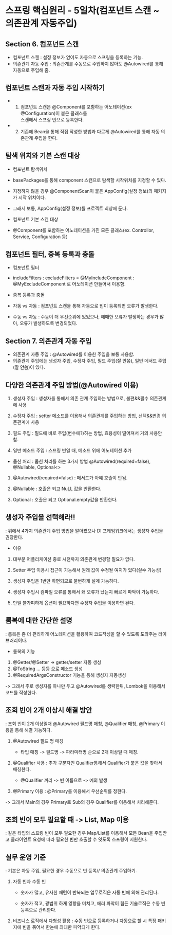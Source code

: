 <h1>스프링 핵심원리 - 5일차(컴포넌트 스캔 ~ 의존관계 자동주입) </h1>

## Section 6. 컴포넌트 스캔

* 컴포넌트 스캔 : 설정 정보가 없어도 자동으로 스프링을 등록하는 기능.
* 의존관계 자동 주입 : 의존관계를 수동으로 주입하지 않아도 @Autowired를 통해 자동으로 주입해 줌.

## 컴포넌트 스캔과 자동 주입 시작하기

- 1. 컴포넌트 스캔은 @Component를 포함하는 어노테이션(ex @Configuration)이 붙은 클래스를   
     스캔해서 스프링 빈으로 등록한다.

- 2. 기존에 Bean을 통해 직접 작성한 방법과 다르게 @Autowired를 통해 자동 의존관계 주입을 한다.

## 탐색 위치와 기본 스캔 대상

* 컴포넌트 탐색위치

- basePackages를 통해 component 스캔으로 탐색할 시작위치를 지정할 수 있다.

- 지정하지 않을 경우 @ComponentScan이 붙은 AppConfig(설정 정보)의 패키지가 시작 위치이다.

- 그래서 보통, AppConfig(설정 정보)를 프로젝트 최상에 둔다.

* 컴포넌트 기본 스캔 대상

- @Component를 포함하는 어노테이션을 가진 모든 클래스(ex. Controllor, Service, Configuration 등)

## 컴포넌트 필터, 중복 등록과 충돌

* 컴포넌트 필터

- includeFilters : excludeFilters = @MyIncludeComponent : @MyExcludeComponent 로 어노테이션
  만들어서 이용함.

* 중복 등록과 충돌

- 자동 vs 자동 : 컴포넌트 스캔을 통해 자동으로 빈이 등록되면 오류가 발생한다.

- 수동 vs 자동 : 수동이 더 우선순위에 있었으나, 애매한 오류가 발생하는 경우가 많아,
                오류가 발생하도록 변경되었다.

## Section 7. 의존관계 자동 주입

- 의존관계 자동 주입 : @Autowired를 이용한 주입을 보통 사용함.
- 의존관계 주입에는 생성자 주입, 수정자 주입, 필드 주입(잘 안씀), 일반 메서드 주입(잘 안씀)이 있다.

## 다양한 의존관계 주입 방법(@Autowired 이용)

1. 생성자 주입 : 생성자를 통해서 의존 관계 주입하는 방법으로, 불편&&필수 의존관계에 사용

2. 수정자 주입 : setter 메소드를 이용해서 의존관계를 주입하는 방법, 선택&&변경 의존관계에 사용

3. 필드 주입 : 필드에 바로 주입(변수에?)하는 방법, 효용성이 떨어져서 거의 사용안함.

4. 일반 메소드 주입 : 스프링 빈일 때, 메소드 위에 어노테이션 추가

* 옵션 처리 : 옵션 처리를 하는 3가지 방법 @Autowired(required=false), @Nullable, Optional<>

1. @Autowired(required=false) : 메서드가 아예 호출이 안됨.

2. @Nullable : 호출은 되고 NuLL 값을 반환한다.

3. Optional : 호출은 되고 Optional.empty값을 반환한다.

## 생성자 주입을 선택해라!!
: 위에서 4가지 의존관계 주입 방법을 알아봤으나 DI 프레임워크에서는 생성자 주입을 권장한다.

* 이유

1. 대부분 어플리케이션 종료 시전까지 의존관계 변경할 필요가 없다.

2. Setter 주입 이용시 접근이 가능해서 원래 값이 수정될 여지가 있다(실수 가능성)

3. 생성자 주입은 1번만 하면되므로 불변하게 설계 가능하다.

4. 생성자 주입시 컴파일 오류를 통해서 왜 오류가 났는지 빠르게 파악이 가능하다.

5. 만일 불가피하게 옵션이 필요하다면 수정자 주입을 이용하면 된다.

## 롬복에 대한 간단한 설명
: 롬복은 좀 더 편리하게 어노테이션을 활용하여 코드작성을 할 수 있도록 도와주는 라이브러리이다.

* 롬복의 기능

1. @Getter/@Setter -> getter/setter 자동 생성
2. @ToString ... 등등 으로 메소드 생성
3. @RequiredArgsConstructor 기능을 통해 생성자 자동생성

-> 그래서 주로 생성자를 하나만 두고 @Autowired를 생략한뒤, Lombok을 이용해서 코드를 작성한다.

## 조회 빈이 2개 이상시 해결 방안
: 조회 빈이 2개 이상일때 @Autowired 필드명 매칭, @Qualifier 매칭, @Primary 이용을 통해 해결 가능하다.

1. @Autowired 필드 명 매칭
    - 타입 매칭 -> 필드명 -> 파라미터명 순으로 2개 이상일 때 매칭.

2. @Qualifier 사용 : 추가 구분자인 Qualifier통해서 Qualifier가 붙은 값을 찾아서 매칭한다.
    - @Qualifier 끼리 -> 빈 이름으로 -> 예외 발생

3. @Primary 이용 : @Primary를 이용해서 우선순위를 정한다.

-> 그래서 Main의 경우 Primary로 Sub의 경우 Qualifier를 이용해서 처리해준다.

## 조회 빈이 모두 필요할 때 -> List, Map 이용
: 같은 타입의 스프링 빈이 모두 필요한 경우 Map/List를 이용해서 모든 Bean을 주입받고 클라이언트
  요청에 따라 필요한 빈만 호출할 수 잇도록 스프링이 지원한다.

## 실무 운영 기준
: 기본은 자동 주입, 필요한 경우 수동으로 빈 등록// 의존관계 주입하기.

1. 자동 빈과 수동 빈
    - 숫자가 많고, 유사한 패턴이 반복되는 업무로직은 자동 빈에 의해 관리된다.

    - 숫자가 적고, 광범위 하게 영향을 미치고, 에러 파악이 힘든 기술로직은 수동 빈등록으로 관리한다.

2. 비즈니스 로직에서 다형성 활용
    : 수동 빈으로 등록하거나 자동으로 할 시 특정 패키지에 빈을 묶어서 한눈에 최대한 파악되게 한다.

